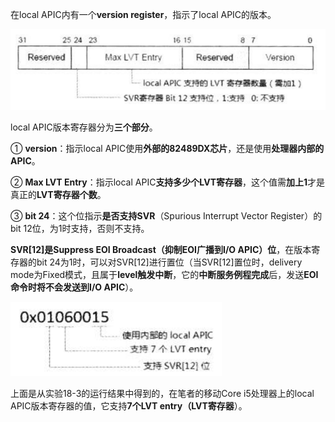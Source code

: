 在local APIC内有一个**version register**，指示了local APIC的版本。

![config](./images/36.png)

local APIC版本寄存器分为**三个部分**。

① **version**：指示local APIC使用**外部的82489DX芯片**，还是使用**处理器内部的APIC**。

② **Max LVT Entry**：指示local APIC**支持多少个LVT寄存器**，这个值需**加上1**才是真正的**LVT寄存器个数**。

③ **bit 24**：这个位指示**是否支持SVR**（Spurious Interrupt Vector Register）的bit 12位，为1时支持，否则不支持。

**SVR[12]是Suppress EOI Broadcast（抑制EOI广播到I/O APIC）位**，在版本寄存器的bit 24为1时，可以对SVR[12]进行置位（当SVR[12]置位时，delivery mode为Fixed模式，且属于**level触发中断**，它的**中断服务例程完成**后，发送**EOI命令时将不会发送到I/O APIC**）。

![config](./images/37.png)

上面是从实验18-3的运行结果中得到的，在笔者的移动Core i5处理器上的local APIC版本寄存器的值，它支持**7个LVT entry（LVT寄存器**）。